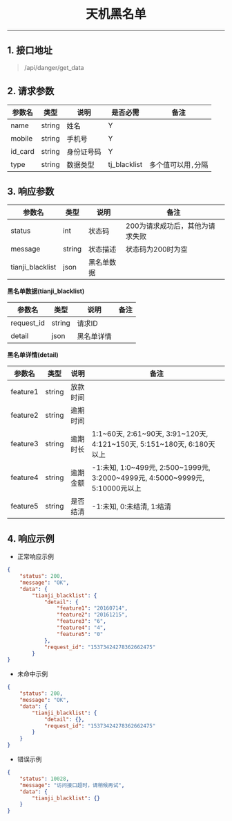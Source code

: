 # <center><span id="天机黑名单">天机黑名单</span></center>
---

## 1. 接口地址
 > /api/danger/get_data

## 2. 请求参数
| 参数名 | 类型 | 说明 | 是否必需 | 备注 |
| --| -- | -- | -- | -- |
| name | string | 姓名 | Y |  |
| mobile | string | 手机号 | Y |  |
| id_card | string | 身份证号码 | Y |  |
| type | string | 数据类型 | tj_blacklist | 多个值可以用`,`分隔 |

## 3. 响应参数
| 参数名 | 类型 | 说明 | 备注 |
| -- | -- | -- | -- |
| status | int | 状态码 | 200为请求成功后，其他为请求失败 |
| message | string | 状态描述 | 状态码为200时为空 |
| tianji_blacklist | json | 黑名单数据 |  ||

**黑名单数据(tianji_blacklist)**

| 参数名 | 类型 | 说明 | 备注 |
| -- | -- | -- | -- |
| request_id | string | 请求ID |  |
| detail | json | 黑名单详情 | ||

**黑名单详情(detail)**

| 参数名 | 类型 | 说明 | 备注 |
| -- | -- | -- | -- |
| feature1 | string | 放款时间 |  |
| feature2 | string | 逾期时间 |  |
| feature3 | string | 逾期时长 | 1:1~60天, 2:61~90天, 3:91~120天, 4:121~150天, 5:151~180天, 6:180天以上 |
| feature4 | string | 逾期金额 | -1:未知, 1:0~499元, 2:500~1999元, 3:2000~4999元, 4:5000~9999元, 5:10000元以上 |
| feature5 | string | 是否结清 | -1:未知, 0:未结清, 1:结清 |


## 4. 响应示例
* 正常响应示例 
```json
{
    "status": 200,
    "message": "OK",
    "data": {
        "tianji_blacklist": {
            "detail": {
				"feature1": "20160714",
				"feature2": "20161215",
				"feature3": "6",
				"feature4": "4",
				"feature5": "0"
			},
            "request_id": "15373424278362662475"
        }
}
```

* 未命中示例
```json
{
    "status": 200,
    "message": "OK",
    "data": {
        "tianji_blacklist": {
            "detail": {},
            "request_id": "15373424278362662475"
        }
	}
}
```

* 错误示例
```json
{
    "status": 10028,
    "message": "访问接口超时，请稍候再试",
    "data": {
        "tianji_blacklist": {}
	}
}
```
